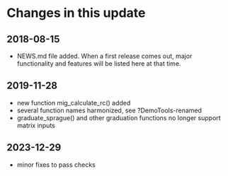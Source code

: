 # Changes in this update

## 2018-08-15

 - NEWS.md file added. When a first release comes out, major functionality
   and features will be listed here at that time.
   
## 2019-11-28
 
 - new function mig_calculate_rc() added
 - several function names harmonized, see ?DemoTools-renamed
 - graduate_sprague() and other graduation functions no longer support matrix inputs
 
## 2023-12-29
 - minor fixes to pass checks

   